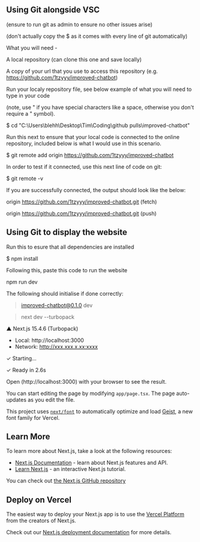 ## Using Git alongside VSC
(ensure to run git as admin to ensure no other issues arise)

(don't actually copy the $ as it comes with every line of git automatically)

What you will need - 

A local repository (can clone this one and save locally)

A copy of your url that you use to access this repository (e.g. https://github.com/1tzyyy/improved-chatbot)

Run your localy repository file, see below example of what you will need to type in your code 

(note, use " if you have special characters like a space, otherwise you don't require a " symbol).

$ cd "C:\Users\blehh\Desktop\Tim\Coding\github pulls\improved-chatbot"

Run this next to ensure that your local code is connected to the online repository, included below is what I would use in this scenario.

$ git remote add origin https://github.com/1tzyyy/improved-chatbot

In order to test if it connected, use this next line of code on git:

$ git remote -v

If you are successfully connected, the output should look like the below:

origin  https://github.com/1tzyyy/improved-chatbot.git (fetch)

origin  https://github.com/1tzyyy/improved-chatbot.git (push)

## Using Git to display the website

Run this to esure that all dependencies are installed

$ npm install

Following this, paste this code to run the website

npm run dev

The following should initialise if done correctly:

> improved-chatbot@0.1.0 dev

> next dev --turbopack

   ▲ Next.js 15.4.6 (Turbopack)
   - Local:        http://localhost:3000
   - Network:      http://xxx.xxx.x.xx:xxxx

 ✓ Starting...
 
 ✓ Ready in 2.6s

Open (http://localhost:3000) with your browser to see the result.

You can start editing the page by modifying `app/page.tsx`. The page auto-updates as you edit the file.

This project uses [`next/font`](https://nextjs.org/docs/app/building-your-application/optimizing/fonts) to automatically optimize and load [Geist](https://vercel.com/font), a new font family for Vercel.

## Learn More

To learn more about Next.js, take a look at the following resources:

- [Next.js Documentation](https://nextjs.org/docs) - learn about Next.js features and API.
- [Learn Next.js](https://nextjs.org/learn) - an interactive Next.js tutorial.

You can check out [the Next.js GitHub repository](https://github.com/vercel/next.js)

## Deploy on Vercel

The easiest way to deploy your Next.js app is to use the [Vercel Platform](https://vercel.com/new?utm_medium=default-template&filter=next.js&utm_source=create-next-app&utm_campaign=create-next-app-readme) from the creators of Next.js.

Check out our [Next.js deployment documentation](https://nextjs.org/docs/app/building-your-application/deploying) for more details.
